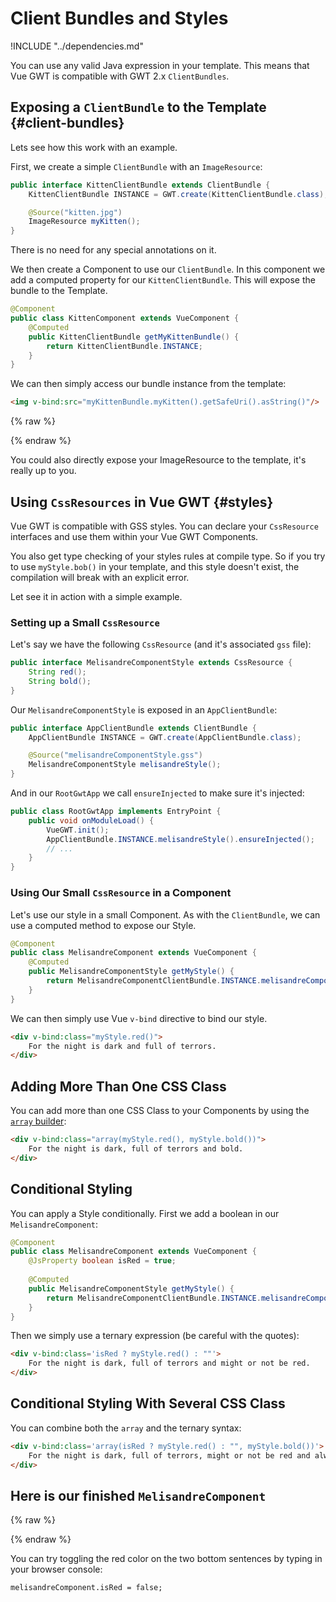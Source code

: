 # Client Bundles and Styles

!INCLUDE "../dependencies.md"

You can use any valid Java expression in your template.
This means that Vue GWT is compatible with GWT 2.x `ClientBundles`.

## Exposing a `ClientBundle` to the Template {#client-bundles}

Lets see how this work with an example.

First, we create a simple `ClientBundle` with an `ImageResource`:

```java
public interface KittenClientBundle extends ClientBundle {
    KittenClientBundle INSTANCE = GWT.create(KittenClientBundle.class);

    @Source("kitten.jpg")
    ImageResource myKitten();
}
```

There is no need for any special annotations on it.

We then create a Component to use our `ClientBundle`.
In this component we add a computed property for our `KittenClientBundle`.
This will expose the bundle to the Template.

```java
@Component
public class KittenComponent extends VueComponent {
    @Computed
    public KittenClientBundle getMyKittenBundle() {
        return KittenClientBundle.INSTANCE;
    }
}
```

We can then simply access our bundle instance from the template:

```html
<img v-bind:src="myKittenBundle.myKitten().getSafeUri().asString()"/>
```

{% raw %}
<div class="example-container" data-name="kittenComponent">
    <span id="kittenComponent"></span>
</div>
{% endraw %}

You could also directly expose your ImageResource to the template, it's really up to you.

## Using `CssResources` in Vue GWT {#styles}

Vue GWT is compatible with GSS styles.
You can declare your `CssResource` interfaces and use them within your Vue GWT Components.

You also get type checking of your styles rules at compile type.
So if you try to use `myStyle.bob()` in your template, and this style doesn't exist, the compilation will break with an explicit error.

Let see it in action with a simple example.

### Setting up a Small `CssResource`

Let's say we have the following `CssResource` (and it's associated `gss` file):

```java
public interface MelisandreComponentStyle extends CssResource {
    String red();
    String bold();
}
```

Our `MelisandreComponentStyle` is exposed in an `AppClientBundle`:

```java
public interface AppClientBundle extends ClientBundle {
    AppClientBundle INSTANCE = GWT.create(AppClientBundle.class);

    @Source("melisandreComponentStyle.gss")
    MelisandreComponentStyle melisandreStyle();
}
```

And in our `RootGwtApp` we call `ensureInjected` to make sure it's injected:

```java
public class RootGwtApp implements EntryPoint {
    public void onModuleLoad() {
        VueGWT.init();
        AppClientBundle.INSTANCE.melisandreStyle().ensureInjected();
        // ...
    }
}
```

### Using Our Small `CssResource` in a Component

Let's use our style in a small Component.
As with the `ClientBundle`, we can use a computed method to expose our Style.

```java
@Component
public class MelisandreComponent extends VueComponent {
    @Computed
    public MelisandreComponentStyle getMyStyle() {
        return MelisandreComponentClientBundle.INSTANCE.melisandreComponentStyle();
    }
}
```

We can then simply use Vue `v-bind` directive to bind our style.

```html
<div v-bind:class="myStyle.red()">
    For the night is dark and full of terrors.
</div>
```

## Adding More Than One CSS Class

You can add more than one CSS Class to your Components by using the [`array` builder](../js-interop/README.md#array):

```html
<div v-bind:class="array(myStyle.red(), myStyle.bold())">
    For the night is dark, full of terrors and bold.
</div>
```

## Conditional Styling

You can apply a Style conditionally.
First we add a boolean in our `MelisandreComponent`:

```java
@Component
public class MelisandreComponent extends VueComponent {
    @JsProperty boolean isRed = true;
    
    @Computed
    public MelisandreComponentStyle getMyStyle() {
        return MelisandreComponentClientBundle.INSTANCE.melisandreComponentStyle();
    }
}
```
 
Then we simply use a ternary expression (be careful with the quotes):

```html
<div v-bind:class='isRed ? myStyle.red() : ""'>
    For the night is dark, full of terrors and might or not be red.
</div>
```

## Conditional Styling With Several CSS Class

You can combine both the `array` and the ternary syntax:
 
```html
<div v-bind:class='array(isRed ? myStyle.red() : "", myStyle.bold())'>
    For the night is dark, full of terrors, might or not be red and always BOLD.
</div>
```

## Here is our finished `MelisandreComponent`

{% raw %}
<div class="example-container" data-name="melisandreComponent">
    <span id="melisandreComponent"></span>
</div>
{% endraw %}

You can try toggling the red color on the two bottom sentences by typing in your browser console:

```
melisandreComponent.isRed = false;
```
